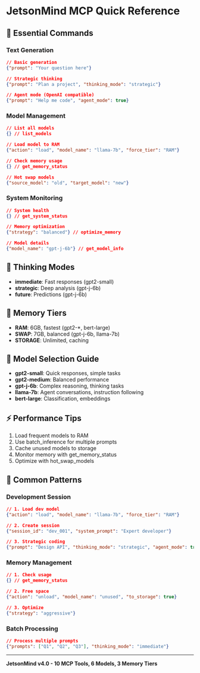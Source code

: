 # JetsonMind MCP Quick Reference

## 🚀 Essential Commands

### Text Generation
```json
// Basic generation
{"prompt": "Your question here"}

// Strategic thinking
{"prompt": "Plan a project", "thinking_mode": "strategic"}

// Agent mode (OpenAI compatible)
{"prompt": "Help me code", "agent_mode": true}
```

### Model Management
```json
// List all models
{} // list_models

// Load model to RAM
{"action": "load", "model_name": "llama-7b", "force_tier": "RAM"}

// Check memory usage
{} // get_memory_status

// Hot swap models
{"source_model": "old", "target_model": "new"}
```

### System Monitoring
```json
// System health
{} // get_system_status

// Memory optimization
{"strategy": "balanced"} // optimize_memory

// Model details
{"model_name": "gpt-j-6b"} // get_model_info
```

## 🧠 Thinking Modes
- **immediate**: Fast responses (gpt2-small)
- **strategic**: Deep analysis (gpt-j-6b) 
- **future**: Predictions (gpt-j-6b)

## 💾 Memory Tiers
- **RAM**: 6GB, fastest (gpt2-*, bert-large)
- **SWAP**: 7GB, balanced (gpt-j-6b, llama-7b)
- **STORAGE**: Unlimited, caching

## 🎯 Model Selection Guide
- **gpt2-small**: Quick responses, simple tasks
- **gpt2-medium**: Balanced performance
- **gpt-j-6b**: Complex reasoning, thinking tasks
- **llama-7b**: Agent conversations, instruction following
- **bert-large**: Classification, embeddings

## ⚡ Performance Tips
1. Load frequent models to RAM
2. Use batch_inference for multiple prompts
3. Cache unused models to storage
4. Monitor memory with get_memory_status
5. Optimize with hot_swap_models

## 🔧 Common Patterns

### Development Session
```json
// 1. Load dev model
{"action": "load", "model_name": "llama-7b", "force_tier": "RAM"}

// 2. Create session
{"session_id": "dev_001", "system_prompt": "Expert developer"}

// 3. Strategic coding
{"prompt": "Design API", "thinking_mode": "strategic", "agent_mode": true}
```

### Memory Management
```json
// 1. Check usage
{} // get_memory_status

// 2. Free space
{"action": "unload", "model_name": "unused", "to_storage": true}

// 3. Optimize
{"strategy": "aggressive"}
```

### Batch Processing
```json
// Process multiple prompts
{"prompts": ["Q1", "Q2", "Q3"], "thinking_mode": "immediate"}
```

---
**JetsonMind v4.0 - 10 MCP Tools, 6 Models, 3 Memory Tiers**
